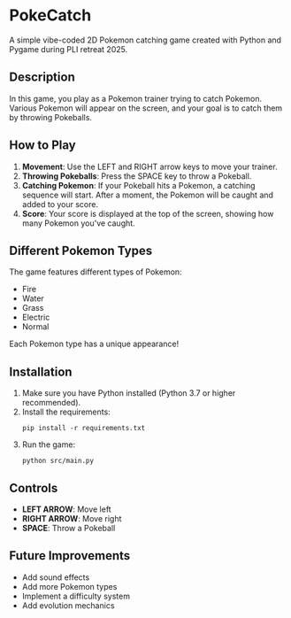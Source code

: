 # PokeCatch

A simple vibe-coded 2D Pokemon catching game created with Python and Pygame during PLI retreat 2025.

## Description

In this game, you play as a Pokemon trainer trying to catch Pokemon. Various Pokemon will appear on the screen, and your goal is to catch them by throwing Pokeballs.

## How to Play

1. **Movement**: Use the LEFT and RIGHT arrow keys to move your trainer.
2. **Throwing Pokeballs**: Press the SPACE key to throw a Pokeball.
3. **Catching Pokemon**: If your Pokeball hits a Pokemon, a catching sequence will start. After a moment, the Pokemon will be caught and added to your score.
4. **Score**: Your score is displayed at the top of the screen, showing how many Pokemon you've caught.

## Different Pokemon Types

The game features different types of Pokemon:
- Fire
- Water
- Grass
- Electric
- Normal

Each Pokemon type has a unique appearance!

## Installation

1. Make sure you have Python installed (Python 3.7 or higher recommended).
2. Install the requirements:
   ```
   pip install -r requirements.txt
   ```
3. Run the game:
   ```
   python src/main.py
   ```

## Controls

- **LEFT ARROW**: Move left
- **RIGHT ARROW**: Move right
- **SPACE**: Throw a Pokeball

## Future Improvements

- Add sound effects
- Add more Pokemon types
- Implement a difficulty system
- Add evolution mechanics 
